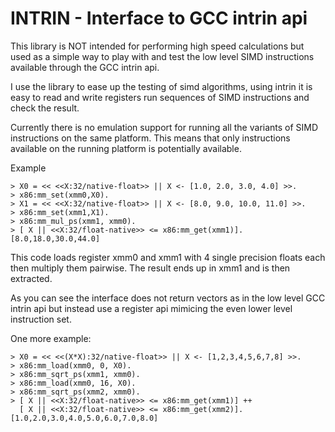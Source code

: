 INTRIN - Interface to GCC intrin api
======

This library is NOT intended for performing high speed calculations
but used as a simple way to play with and test the low level SIMD instructions
available through the GCC intrin api.

I use the library to ease up the testing of simd algorithms, using intrin
it is easy to read and write registers run sequences of SIMD instructions
and check the result.

Currently there is no emulation support for running all the 
variants of SIMD instructions on the same platform. This means
that only instructions available on the running platform is 
potentially available.

Example

    > X0 = << <<X:32/native-float>> || X <- [1.0, 2.0, 3.0, 4.0] >>.
    > x86:mm_set(xmm0,X0).
    > X1 = << <<X:32/native-float>> || X <- [8.0, 9.0, 10.0, 11.0] >>.
    > x86:mm_set(xmm1,X1).
    > x86:mm_mul_ps(xmm1, xmm0).
    > [ X || <<X:32/float-native>> <= x86:mm_get(xmm1)].
    [8.0,18.0,30.0,44.0]

This code loads register xmm0 and xmm1 with 4 single precision floats each
then multiply them pairwise. The result ends up in xmm1 and is then extracted.

As you can see the interface does not return vectors as in the low level
GCC intrin api but instead use a register api mimicing the even lower level
instruction set.

One more example:

    > X0 = << <<(X*X):32/native-float>> || X <- [1,2,3,4,5,6,7,8] >>.
    > x86:mm_load(xmm0, 0, X0).
    > x86:mm_sqrt_ps(xmm1, xmm0).
    > x86:mm_load(xmm0, 16, X0).
    > x86:mm_sqrt_ps(xmm2, xmm0).
    > [ X || <<X:32/float-native>> <= x86:mm_get(xmm1)] ++
      [ X || <<X:32/float-native>> <= x86:mm_get(xmm2)].
    [1.0,2.0,3.0,4.0,5.0,6.0,7.0,8.0]

